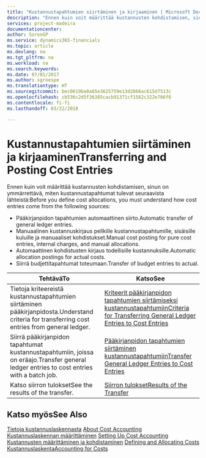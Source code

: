 ```yaml
---
title: "Kustannustapahtumien siirtäminen ja kirjaaminen | Microsoft Docs"
description: "Ennen kuin voit määrittää kustannusten kohdistamisen, sinun on ymmärrettävä, mistä kustannustapahtumat tulevat."
services: project-madeira
documentationcenter: 
author: SorenGP
ms.service: dynamics365-financials
ms.topic: article
ms.devlang: na
ms.tgt_pltfrm: na
ms.workload: na
ms.search.keywords: 
ms.date: 07/01/2017
ms.author: sgroespe
ms.translationtype: HT
ms.sourcegitcommit: bec0619be0a65e3625759e13d2866ac615d7513c
ms.openlocfilehash: cb536c2d5f36385cacb91371cf1562c322e766f6
ms.contentlocale: fi-fi
ms.lasthandoff: 03/22/2018

---
```

# <a name="transferring-and-posting-cost-entries"></a><span data-ttu-id="03072-103">Kustannustapahtumien siirtäminen ja kirjaaminen</span><span class="sxs-lookup"><span data-stu-id="03072-103">Transferring and Posting Cost Entries</span></span>
<span data-ttu-id="03072-104">Ennen kuin voit määrittää kustannusten kohdistamisen, sinun on ymmärrettävä, miten kustannustapahtumat tulevat seuraavista lähteistä:</span><span class="sxs-lookup"><span data-stu-id="03072-104">Before you define cost allocations, you must understand how cost entries come from the following sources:</span></span>  

-   <span data-ttu-id="03072-105">Pääkirjanpidon tapahtumien automaattinen siirto.</span><span class="sxs-lookup"><span data-stu-id="03072-105">Automatic transfer of general ledger entries.</span></span>  
-   <span data-ttu-id="03072-106">Manuaalinen kustannuskirjaus pellkille kustannustapahtumille, sisäisille kuluille ja manuaaliset kohdistukset.</span><span class="sxs-lookup"><span data-stu-id="03072-106">Manual cost posting for pure cost entries, internal charges, and manual allocations.</span></span>  
-   <span data-ttu-id="03072-107">Automaattinen kohdistusten kirjaus todellisille kustannuksille.</span><span class="sxs-lookup"><span data-stu-id="03072-107">Automatic allocation postings for actual costs.</span></span>  
-   <span data-ttu-id="03072-108">Siirrä budjettitapahtumat toteumaan.</span><span class="sxs-lookup"><span data-stu-id="03072-108">Transfer of budget entries to actual.</span></span>  

|<span data-ttu-id="03072-109">**Tehtävä**</span><span class="sxs-lookup"><span data-stu-id="03072-109">**To**</span></span>|<span data-ttu-id="03072-110">**Katso**</span><span class="sxs-lookup"><span data-stu-id="03072-110">**See**</span></span>|  
|------------|-------------|  
|<span data-ttu-id="03072-111">Tietoja kriteereistä kustannustapahtumien siirtäminen pääkirjanpidosta.</span><span class="sxs-lookup"><span data-stu-id="03072-111">Understand criteria for transferring cost entries from general ledger.</span></span>|[<span data-ttu-id="03072-112">Kriteerit pääkirjanpidon tapahtumien siirtämiseksi kustannustapahtumiin</span><span class="sxs-lookup"><span data-stu-id="03072-112">Criteria for Transferring General Ledger Entries to Cost Entries</span></span>](finance-criteria-for-transferring-general-ledger-entries-to-cost-entries.md)|  
|<span data-ttu-id="03072-113">Siirrä pääkirjanpidon tapahtumat kustannustapahtumiin, joissa on eräajo.</span><span class="sxs-lookup"><span data-stu-id="03072-113">Transfer general ledger entries to cost entries with a batch job.</span></span>|[<span data-ttu-id="03072-114">Pääkirjanpidon tapahtumien siirtäminen kustannustapahtumiin</span><span class="sxs-lookup"><span data-stu-id="03072-114">Transfer General Ledger Entries to Cost Entries</span></span>](finance-how-to-transfer-general-ledger-entries-to-cost-entries.md)|  
|<span data-ttu-id="03072-115">Katso siirron tulokset</span><span class="sxs-lookup"><span data-stu-id="03072-115">See the results of the transfer.</span></span>|[<span data-ttu-id="03072-116">Siirron tulokset</span><span class="sxs-lookup"><span data-stu-id="03072-116">Results of the Transfer</span></span>](finance-results-of-the-transfer.md)|  

## <a name="see-also"></a><span data-ttu-id="03072-117">Katso myös</span><span class="sxs-lookup"><span data-stu-id="03072-117">See Also</span></span>  
 <span data-ttu-id="03072-118">[Tietoja kustannuslaskennasta](finance-about-cost-accounting.md) </span><span class="sxs-lookup"><span data-stu-id="03072-118">[About Cost Accounting](finance-about-cost-accounting.md) </span></span>  
 <span data-ttu-id="03072-119">[Kustannuslaskennan määrittäminen](finance-set-up-cost-accounting.md) </span><span class="sxs-lookup"><span data-stu-id="03072-119">[Setting Up Cost Accounting](finance-set-up-cost-accounting.md) </span></span>  
 <span data-ttu-id="03072-120">[Kustannusten määrittäminen ja kohdistaminen](finance-define-and-allocate-costs.md) </span><span class="sxs-lookup"><span data-stu-id="03072-120">[Defining and Allocating Costs](finance-define-and-allocate-costs.md) </span></span>  
 [<span data-ttu-id="03072-121">Kustannuslaskenta</span><span class="sxs-lookup"><span data-stu-id="03072-121">Accounting for Costs</span></span>](finance-manage-cost-accounting.md)

